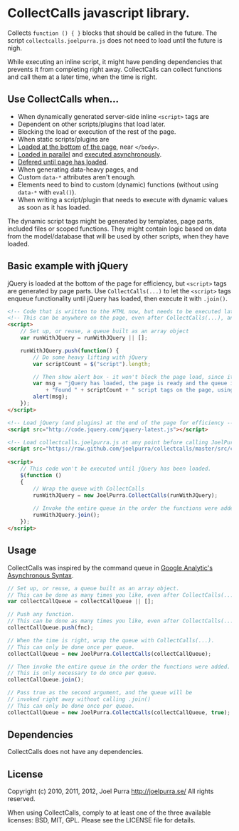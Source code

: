 # CollectCalls javascript library.
Collects `function () { }` blocks that should be called in the future. The script `collectcalls.joelpurra.js` does not need to load until the future is nigh.

While executing an inline script, it might have pending dependencies that prevents it from completing right away. CollectCalls can collect functions and call them at a later time, when the time is right.

## Use CollectCalls when...
* When dynamically generated server-side inline `<script>` tags are
 * Dependent on other scripts/plugins that load later.
 * Blocking the load or execution of the rest of the page.
* When static scripts/plugins are
 * [Loaded at the bottom](http://code.google.com/speed/page-speed/docs/payload.html#DeferLoadingJS) [of the page](http://developer.yahoo.com/performance/rules.html#js_bottom), near `</body>`.
 * [Loaded in parallel](http://labjs.com/) and [executed asynchronously](http://www.whatwg.org/specs/web-apps/current-work/#attr-script-async).
 * [Defered until page has loaded](http://www.w3.org/TR/REC-html40/interact/scripts.html#adef-defer).
* When generating data-heavy pages, and
 * Custom `data-*` attributes aren't enough.
 * Elements need to bind to custom (dynamic) functions (without using `data-*` with `eval()`).
* When writing a script/plugin that needs to execute with dynamic values as soon as it has loaded.

The dynamic script tags might be generated by templates, page parts, included files or scoped functions. They might contain logic based on data from the model/database that will be used by other scripts, when they have loaded.

## Basic example with jQuery
jQuery is loaded at the bottom of the page for efficiency, but `<script>` tags are generated by page parts. Use `CollectCalls(...)` to let the `<script>` tags enqueue functionality until jQuery has loaded, then execute it with `.join()`.

```html
<!-- Code that is written to the HTML now, but needs to be executed later -->
<!-- This can be anywhere on the page, even after CollectCalls(...), and multiple times -->
<script>
	// Set up, or reuse, a queue built as an array object
	var runWithJQuery = runWithJQuery || [];

	runWithJQuery.push(function() {
		// Do some heavy lifting with jQuery
		var scriptCount = $("script").length;

		// Then show alert box - it won't block the page load, since it's already done
		var msg = "jQuery has loaded, the page is ready and the queue is invoked." + "\n\n"
			+ "Found " + scriptCount + " script tags on the page, using jQuery " + $.fn.jquery + ".";
		alert(msg);
	});
</script>

<!-- Load jQuery (and plugins) at the end of the page for efficiency -->
<script src="http://code.jquery.com/jquery-latest.js"></script>

<!-- Load collectcalls.joelpurra.js at any point before calling JoelPurra.CollectCalls(...) -->
<script src="https://raw.github.com/joelpurra/collectcalls/master/src/collectcalls.joelpurra.js"></script>
 
<script>
	// This code won't be executed until jQuery has been loaded.
	$(function ()
	{
		// Wrap the queue with CollectCalls
		runWithJQuery = new JoelPurra.CollectCalls(runWithJQuery);
		
		// Invoke the entire queue in the order the functions were added
		runWithJQuery.join();
	});
</script>
```

## Usage
CollectCalls was inspired by the command queue in [Google Analytic's Asynchronous Syntax](http://code.google.com/apis/analytics/docs/tracking/asyncUsageGuide.html).

```javascript
// Set up, or reuse, a queue built as an array object.
// This can be done as many times you like, even after CollectCalls(...).
var collectCallQueue = collectCallQueue || [];

// Push any function.
// This can be done as many times you like, even after CollectCalls(...).
collectCallQueue.push(fnc);

// When the time is right, wrap the queue with CollectCalls(...).
// This can only be done once per queue.
collectCallQueue = new JoelPurra.CollectCalls(collectCallQueue);

// Then invoke the entire queue in the order the functions were added.
// This is only necessary to do once per queue.
collectCallQueue.join();

// Pass true as the second argument, and the queue will be
// invoked right away without calling .join()
// This can only be done once per queue.
collectCallQueue = new JoelPurra.CollectCalls(collectCallQueue, true);
```

## Dependencies
CollectCalls does not have any dependencies.

## License
Copyright (c) 2010, 2011, 2012, Joel Purra <http://joelpurra.se/>
All rights reserved.

When using CollectCalls, comply to at least one of the three available licenses: BSD, MIT, GPL.
Please see the LICENSE file for details.
